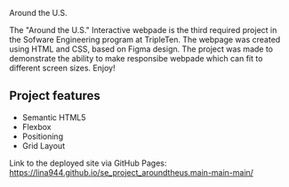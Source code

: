 Around the U.S.

The "Around the U.S." Interactive webpade is the third required project in the Sofware Engineering program at TripleTen. The webpage was created using HTML and CSS, based on Figma design. The project was made to demonstrate the ability to make responsibe webpade which can fit to different screen sizes. Enjoy!

## Project features

- Semantic HTML5
- Flexbox
- Positioning
- Grid Layout

Link to the deployed site via GitHub Pages: https://lina944.github.io/se_project_aroundtheus.main-main-main/

